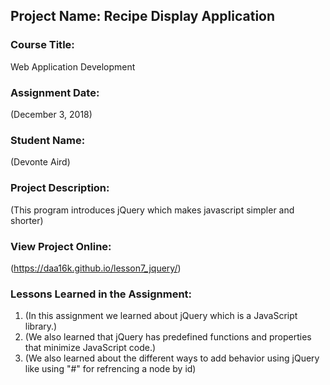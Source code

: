 ## Project Name:  Recipe Display Application

### Course Title:
Web Application Development

### Assignment Date:  
(December 3, 2018)

### Student Name:  
(Devonte Aird)

### Project Description:
(This program introduces jQuery which makes javascript simpler and shorter)

### View Project Online:
(https://daa16k.github.io/lesson7_jquery/)

### Lessons Learned in the Assignment:
1. (In this assignment we learned about jQuery which is a JavaScript library.)
2. (We also learned that jQuery has predefined functions and properties that minimize JavaScript code.)
3. (We also learned about the different ways to add behavior using jQuery like using "#" for refrencing a node by id)

